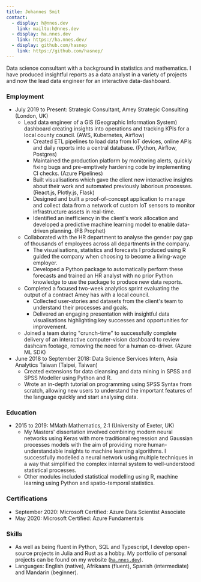 ```yaml
---
title: Johannes Smit
contact:
  - display: h@nnes.dev
    link: mailto:h@nnes.dev
  - display: ha.nnes.dev
    link: https://ha.nnes.dev/
  - display: github.com/hasnep
    link: https://github.com/hasnep/
---
```


Data science consultant with a background in statistics and mathematics.
I have produced insightful reports as a data analyst in a variety of projects and now the lead data engineer for an interactive data-dashboard.

### Employment

- July 2019 to Present: Strategic Consultant, Amey Strategic Consulting (London, UK)
  - Lead data engineer of a GIS (Geographic Information System) dashboard creating insights into operations and tracking KPIs for a local county council. (AWS, Kubernetes, Airflow)
    - Created ETL pipelines to load data from IoT devices, online APIs and daily reports into a central database. (Python, Airflow, Postgres)
    - Maintained the production platform by monitoring alerts, quickly fixing bugs and pre-emptively hardening code by implementing CI checks. (Azure Pipelines)
    - Built visualisations which gave the client new interactive insights about their work and automated previously laborious processes. (React.js, Plotly.js, Flask)
    - Designed and built a proof-of-concept application to manage and collect data from a network of custom IoT sensors to monitor infrastructure assets in real-time.
    - Identified an inefficiency in the client's work allocation and developed a predictive machine learning model to enable data-driven planning. (FB Prophet)
  - Collaborated with the HR department to analyse the gender pay gap of thousands of employees across all departments in the company.
    - The visualisations, statistics and forecasts I produced using R guided the company when choosing to become a living-wage employer.
    - Developed a Python package to automatically perform these forecasts and trained an HR analyst with no prior Python knowledge to use the package to produce new data reports.
  - Completed a focused two-week analytics sprint evaluating the output of a contract Amey has with a local council.
    - Collected user-stories and datasets from the client's team to understand their processes and goals.
    - Delivered an engaging presentation with insightful data visualisations highlighting key successes and opportunities for improvement.
  - Joined a team during "crunch-time" to successfully complete delivery of an interactive computer-vision dashboard to review dashcam footage, removing the need for a human co-driver. (Azure ML SDK)
- June 2018 to September 2018: Data Science Services Intern, Asia Analytics Taiwan (Taipei, Taiwan)
  - Created extensions for data cleansing and data mining in SPSS and SPSS Modeller using Python and R.
  - Wrote an in-depth tutorial on programming using SPSS Syntax from scratch, allowing new users to understand the important features of the language quickly and start analysing data.

### Education

- 2015 to 2019: MMath Mathematics, 2:1 (University of Exeter, UK)
  - My Masters' dissertation involved combining modern neural networks using Keras with more traditional regression and Gaussian processes models with the aim of providing more human-understandable insights to machine learning algorithms.
    I successfully modelled a neural network using multiple techniques in a way that simplified the complex internal system to well-understood statistical processes.
  - Other modules included statistical modelling using R, machine learning using Python and spatio-temporal statistics.

### Certifications

- September 2020: Microsoft Certified: Azure Data Scientist Associate
- May 2020: Microsoft Certified: Azure Fundamentals

### Skills

- As well as being fluent in Python, SQL and Typescript, I develop open-source projects in Julia and Rust as a hobby.
  My portfolio of personal projects can be found on my website ([`ha.nnes.dev`](https://ha.nnes.dev/)).
- Languages: English (native), Afrikaans (fluent), Spanish (intermediate) and Mandarin (beginner).
